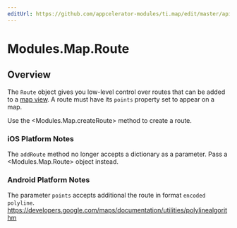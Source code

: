 ```yaml
---
editUrl: https://github.com/appcelerator-modules/ti.map/edit/master/apidoc/Route.yml
---
```

# Modules.Map.Route

<TypeHeader/>

## Overview

The `Route` object gives you low-level control over routes that can be added to a
[map view](Modules.Map.View). A route must have its `points` property set to appear on a map.

Use the <Modules.Map.createRoute> method to create a route.

### iOS Platform Notes

The `addRoute` method no longer accepts a dictionary as a parameter. Pass a <Modules.Map.Route> object instead.

### Android Platform Notes
The parameter `points` accepts additional the route in format `encoded polyline`.  
https://developers.google.com/maps/documentation/utilities/polylinealgorithm

<ApiDocs/>
